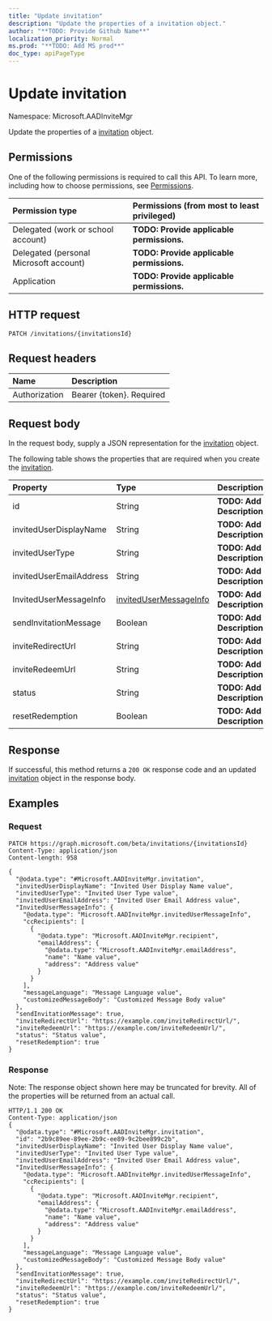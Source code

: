 ```yaml
---
title: "Update invitation"
description: "Update the properties of a invitation object."
author: "**TODO: Provide Github Name**"
localization_priority: Normal
ms.prod: "**TODO: Add MS prod**"
doc_type: apiPageType
---
```


# Update invitation

Namespace: Microsoft.AADInviteMgr

Update the properties of a [invitation](../resources/microsoft.aadinvitemgr-invitation.md) object.

## Permissions
One of the following permissions is required to call this API. To learn more, including how to choose permissions, see [Permissions](/concepts/permissions-reference.md).

|Permission type|Permissions (from most to least privileged)|
|:---|:---|
|Delegated (work or school account)|**TODO: Provide applicable permissions.**|
|Delegated (personal Microsoft account)|**TODO: Provide applicable permissions.**|
|Application|**TODO: Provide applicable permissions.**|

## HTTP request
<!-- {
  "blockType": "ignored"
}
-->
``` http
PATCH /invitations/{invitationsId}
```

## Request headers
|Name|Description|
|:---|:---|
|Authorization|Bearer {token}. Required|

## Request body
In the request body, supply a JSON representation for the [invitation](../resources/microsoft.aadinvitemgr-invitation.md) object.

The following table shows the properties that are required when you create the [invitation](../resources/microsoft.aadinvitemgr-invitation.md).

|Property|Type|Description|
|:---|:---|:---|
|id|String|**TODO: Add Description**|
|invitedUserDisplayName|String|**TODO: Add Description**|
|invitedUserType|String|**TODO: Add Description**|
|invitedUserEmailAddress|String|**TODO: Add Description**|
|InvitedUserMessageInfo|[invitedUserMessageInfo](../resources/microsoft.aadinvitemgr-invitedusermessageinfo.md)|**TODO: Add Description**|
|sendInvitationMessage|Boolean|**TODO: Add Description**|
|inviteRedirectUrl|String|**TODO: Add Description**|
|inviteRedeemUrl|String|**TODO: Add Description**|
|status|String|**TODO: Add Description**|
|resetRedemption|Boolean|**TODO: Add Description**|



## Response
If successful, this method returns a `200 OK` response code and an updated [invitation](../resources/microsoft.aadinvitemgr-invitation.md) object in the response body.

## Examples

### Request
<!-- {
  "blockType": "request",
  "name": "update_invitation"
}
-->
``` http
PATCH https://graph.microsoft.com/beta/invitations/{invitationsId}
Content-Type: application/json
Content-length: 958

{
  "@odata.type": "#Microsoft.AADInviteMgr.invitation",
  "invitedUserDisplayName": "Invited User Display Name value",
  "invitedUserType": "Invited User Type value",
  "invitedUserEmailAddress": "Invited User Email Address value",
  "InvitedUserMessageInfo": {
    "@odata.type": "Microsoft.AADInviteMgr.invitedUserMessageInfo",
    "ccRecipients": [
      {
        "@odata.type": "Microsoft.AADInviteMgr.recipient",
        "emailAddress": {
          "@odata.type": "Microsoft.AADInviteMgr.emailAddress",
          "name": "Name value",
          "address": "Address value"
        }
      }
    ],
    "messageLanguage": "Message Language value",
    "customizedMessageBody": "Customized Message Body value"
  },
  "sendInvitationMessage": true,
  "inviteRedirectUrl": "https://example.com/inviteRedirectUrl/",
  "inviteRedeemUrl": "https://example.com/inviteRedeemUrl/",
  "status": "Status value",
  "resetRedemption": true
}
```

### Response
Note: The response object shown here may be truncated for brevity. All of the properties will be returned from an actual call.
<!-- {
  "blockType": "response",
  "truncated": true
}
-->
``` http
HTTP/1.1 200 OK
Content-Type: application/json
{
  "@odata.type": "#Microsoft.AADInviteMgr.invitation",
  "id": "2b9c89ee-89ee-2b9c-ee89-9c2bee899c2b",
  "invitedUserDisplayName": "Invited User Display Name value",
  "invitedUserType": "Invited User Type value",
  "invitedUserEmailAddress": "Invited User Email Address value",
  "InvitedUserMessageInfo": {
    "@odata.type": "Microsoft.AADInviteMgr.invitedUserMessageInfo",
    "ccRecipients": [
      {
        "@odata.type": "Microsoft.AADInviteMgr.recipient",
        "emailAddress": {
          "@odata.type": "Microsoft.AADInviteMgr.emailAddress",
          "name": "Name value",
          "address": "Address value"
        }
      }
    ],
    "messageLanguage": "Message Language value",
    "customizedMessageBody": "Customized Message Body value"
  },
  "sendInvitationMessage": true,
  "inviteRedirectUrl": "https://example.com/inviteRedirectUrl/",
  "inviteRedeemUrl": "https://example.com/inviteRedeemUrl/",
  "status": "Status value",
  "resetRedemption": true
}
```

